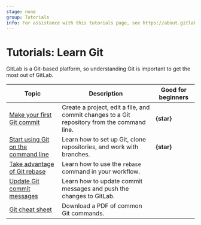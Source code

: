 ```yaml
---
stage: none
group: Tutorials
info: For assistance with this tutorials page, see https://about.gitlab.com/handbook/product/ux/technical-writing/#assignments-to-other-projects-and-subjects.
---
```


# Tutorials: Learn Git

GitLab is a Git-based platform, so understanding Git is important to get
the most out of GitLab.

| Topic | Description | Good for beginners |
|-------|-------------|--------------------|
| [Make your first Git commit](make_first_git_commit/index.md) | Create a project, edit a file, and commit changes to a Git repository from the command line. | **{star}** |
| [Start using Git on the command line](../gitlab-basics/start-using-git.md) | Learn how to set up Git, clone repositories, and work with branches. | **{star}** |
| [Take advantage of Git rebase](https://about.gitlab.com/blog/2022/10/06/take-advantage-of-git-rebase/) | Learn how to use the `rebase` command in your workflow. | |
| [Update Git commit messages](update_commit_messages/index.md) | Learn how to update commit messages and push the changes to GitLab. | |
| [Git cheat sheet](https://about.gitlab.com/images/press/git-cheat-sheet.pdf) | Download a PDF of common Git commands. | |
